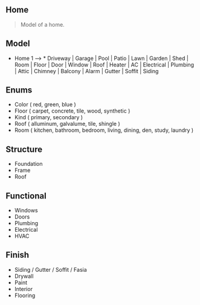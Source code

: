 Home
----
>Model of a home.

Model
-----
* Home 1 --> * Driveway | Garage | Pool | Patio | Lawn | Garden | Shed | Room |
               Floor | Door | Window | Roof | Heater | AC | Electrical | Plumbing |
               Attic | Chimney | Balcony | Alarm | Gutter | Soffit | Siding

Enums
-----
* Color ( red, green, blue )
* Floor ( carpet, concrete, tile, wood, synthetic )
* Kind ( primary, secondary )
* Roof ( alluminum, galvalume, tile, shingle )
* Room ( kitchen, bathroom, bedroom, living, dining, den, study, laundry )

Structure
---------
* Foundation
* Frame
* Roof

Functional
----------
* Windows
* Doors
* Plumbing
* Electrical
* HVAC

Finish
------
* Siding / Gutter / Soffit / Fasia
* Drywall
* Paint
* Interior
* Flooring